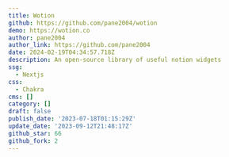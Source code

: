 ```yaml
---
title: Wotion
github: https://github.com/pane2004/wotion
demo: https://wotion.co
author: pane2004
author_link: https://github.com/pane2004
date: 2024-02-19T04:34:57.718Z
description: An open-source library of useful notion widgets
ssg:
  - Nextjs
css:
  - Chakra
cms: []
category: []
draft: false
publish_date: '2023-07-18T01:15:29Z'
update_date: '2023-09-12T21:48:17Z'
github_star: 66
github_fork: 2
---
```

